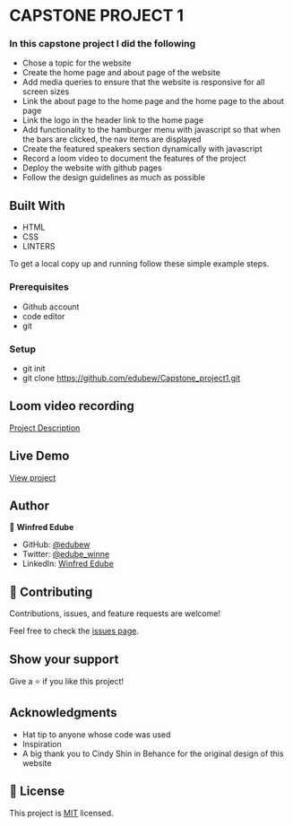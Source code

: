 # CAPSTONE PROJECT 1


### In this capstone project I did the following

- Chose a topic for the website
- Create the home page and about page of the website
- Add media queries to ensure that the website is responsive for all screen sizes
- Link the about page to the home page and the home page to the about page
- Link the logo in the header link to the home page
- Add functionality to the hamburger menu with javascript so that when the bars are clicked, the nav items are displayed
- Create the featured speakers section dynamically with javascript
- Record a loom video to document the features of the project
- Deploy the website with github pages
- Follow the design guidelines as much as possible



## Built With

- HTML
- CSS
- LINTERS


To get a local copy up and running follow these simple example steps.

### Prerequisites

- Github account
- code editor
- git


### Setup

- git init
- git clone https://github.com/edubew/Capstone_project1.git




## Loom video recording

[Project Description](https://www.loom.com/share/a41eea4532d84520863f17482c7399b1)



## Live Demo
[View project](https://edubew.github.io/Capstone_project1/)




## Author

👤 **Winfred Edube**

- GitHub: [@edubew](https://github.com/edubew)
- Twitter: [@edube_winne](https://twitter.com/edube_winne)
- LinkedIn: [Winfred Edube](https://www.linkedin.com/in/winfred-edube-9820a422a/)




## 🤝 Contributing

Contributions, issues, and feature requests are welcome!

Feel free to check the [issues page](https://github.com/edubew/Capstone_project1/issues).



## Show your support

Give a ⭐️ if you like this project!

## Acknowledgments

- Hat tip to anyone whose code was used
- Inspiration
- A big thank you to Cindy Shin in Behance for the original design of this website



## 📝 License

This project is [MIT](./MIT.md) licensed.
